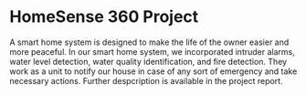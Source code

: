 # HomeSense 360 Project

A smart home system is designed to make the life of the owner easier and more peaceful. In our
smart home system, we incorporated intruder alarms, water level detection, water quality
identification, and fire detection. They work as a unit to notify our house in case of any sort of
emergency and take necessary actions. Further despcription is available in the project report.
